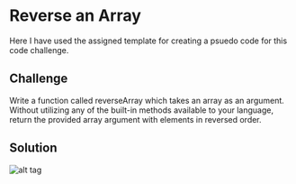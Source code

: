 # Reverse an Array
Here I have used the assigned template for creating a psuedo code for this code challenge. 

## Challenge
Write a function called reverseArray which takes an array as an argument. Without utilizing any of the built-in methods available to your language, return the provided array argument with elements in reversed order.

## Solution
![alt tag](https://github.com/jflores1634/data-structures-and-algorithms/blob/master/assets/reversearray.JPG)
